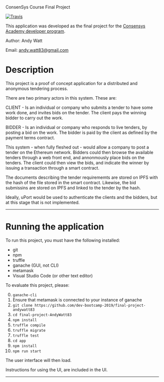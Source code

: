 ConsenSys Course Final Project

[![Travis](https://travis-ci.org/dev-bootcamp-2019/final-project-AndyWatt83.svg?branch=master)](https://travis-ci.org/dev-bootcamp-2019/final-project-AndyWatt83)

This application was developed as the final project for the [Consensys Academy developer program](https://consensys.net/academy/).

Author: Andy Watt

Email: andy.watt83@gmail.com

# Description

This project is a proof of concept application for a distributed and anonymous tendering process.

There are two primary actors in this system. These are:

CLIENT - Is an individual or company who submits a tender to have some work done, and invites bids on the tender. The client pays the winning bidder to carry out the work.

BIDDER - Is an individual or company who responds to live tenders, by posting a bid on the work. The bidder is paid by the client as defined by the payment terms contract.

This system - when fully fleshed out - would allow a company to post a tender on the Ethereum network. Bidders could then browse the available tenders through a web front end, and annonmously place bids on the tenders. The client could then view the bids, and indicate the winner by issuing a transaction through a smart contract.

The documents describing the tender requirememts are stored on IPFS with the hash of the file stored in the smart contract. Likewise, the bid submissins are stored on IPFS and linked to the tender by the hash.

Ideally, uPort would be used to authenticate the clients and the bidders, but at this stage that is not implemented.

---
# Running the application
To run this project, you must have the following installed:

+ git
+ npm
+ truffle
+ ganache (GUI, not CLI)
+ metamask
+ Visual Studio Code (or other text editor)

To evaluate this project, please:

0. `ganache-cli`
1. Ensure that metamask is connected to your instance of ganache
2. `git clone https://github.com/dev-bootcamp-2019/final-project-andywatt83`
3. `cd final-project-AndyWatt83`
4. `npm install`
5. `truffle compile`
6. `truffle migrate`
7. `truffle test`
8. `cd app`
9. `npm install`
10. `npm run start`

The user interface will then load.

Instructions for using the UI, are included in the UI.

---





